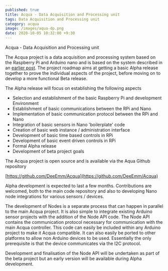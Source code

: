 ```yaml
---
published: true
title: Acqua - Data Acquisition and Processing unit
tags: Data Acquisition and Processing unit 
category: acqua
image: /images/aqua-dp.png
date: 2020-10-05 10:32:00 +9:30
---
```


Acqua - Data Acquisition and Processing unit

The Acqua project is a data acquisition and processing system based on the Raspberry Pi and Arduino nano and is based on the system described in an [earlier post](https://deeemm.com/general/2020/09/30/Raspberry-Pi-Nano-datalogger.html). The project roadmap aims at getting a basic Alpha release together to prove the individual aspects of the project, before moving on to develop a more functional Beta release.

The Alpha release will focus on establishing the following aspects

- Selection and establishment of the basic Raspberry Pi and development Environment
- Establishment of basic communications between the RPi and Nano
- Implementation of basic communication protocol between the RPi and Nano
- Integration of basic sensors in Nano 'boilerplate' code
- Creation of basic web instance / administration interface
- Development of basic time based controls in RPi
- Development of basic event driven controls in RPi
- Formal Alpha release
- Development of beta project goals

The Acqua project is open source and is available via the Aqua Github repository 

[https://github.com/DeeEmm/Acqua](https://github.com/DeeEmm/Acqua)

Alpha development is expected to last a few months. Contributions are welcomed, both to the main code repository and also to developing Nano node integrations for various sensors / devices. 

The development of Nodes is a separate process that can happen in parallel to the main Acqua project. It is also simple to integrate existing Arduino sensor projects with the addition of the Node API code. The Node API contains the communication protocol necessary for communication with the main Acqua controller. This code can easily be included within any Arduino project to make it Acqua compatible. It can also easily be ported to other platforms to allow non Arduino devices to be used. Essentially the only prerequisite is that the device communicates via the I2C protocol.

Development and finalisation of the Node API will be undertaken as part of the beta project but an early version will be available during Alpha development. 

